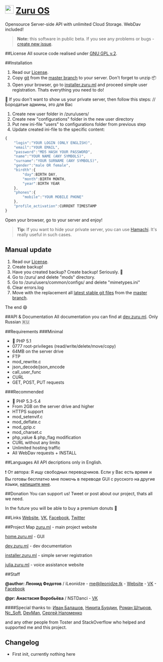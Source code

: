 # <img src="https://zuru.ml/images/logos/small_colorfull_logo.png" width="28" height="28"/> [Zuru OS](https://zuru.ml)
Opensource Server-side API with unlimited Cloud Storage. WebDav included!

> **Note:**  this software in public beta. If you see any problems or bugs - [create new issue](https://github.com/ZuruTeam/Zuru/issues/new).

##License <a name="license"></a>
All source code realised under [GNU GPL v.2](https://github.com/ZuruTeam/Zuru/blob/master/LICENSE).

##Installation <a name="installation"></a>
1. Read our [License](#license).
2. Copy [git](https://github.com/ZuruTeam/Zuru/archive/master.zip) from the [master branch](https://github.com/ZuruTeam/Zuru/tree/master) to your server. Don't forget to unzip :package:
3. Open your browser, go to [installer.zuru.ml](https://installer.zuru.ml) and proceed simple user registration. Thats everything you need to do!

:wrench: If you don't want to show us your private server, then follow this steps: // Бородатые админы, это для Вас

1. Create new user folder in /zuru/users/
2. Create new "configurations" folder in the new user directory
3. Put new ini-file "users" to configurations folder from previous step
4. Update created ini-file to the specific content:
```javascript
{
	"login":"YOUR LOGIN (ONLY ENGLISH)",
	"email":"YOUR EMAIL",
	"password":"MD5 HASH YOUR PASSWORD",
	"name":"YOUR NAME (ANY SYMBOLS)",
	"surname":"YOUR SURNAME (ANY SYMBOLS)",
	"gender":"male OR female",
	"birdth":{
		"day":BIRTH DAY,
		"month":BIRTH MONTH,
		"year":BIRTH YEAR
	},
	"phones":{
		"mobile":"YOUR MOBILE PHONE"
	},
	"profile_activation":CURRENT TIMESTAMP
}
```
Open your browser, go to your server and enjoy!

> **Tip:** If you want to hide your private server, you can use [Hamachi](https://secure.logmein.com/RU/products/hamachi/download.aspx). It's really useful in such cases.

## Manual update
1. Read our [License](#license).
2. Create backup!
3. Have you created backup? Create backup! Seriously. :triumph:
4. Go to /zuru/ and delete "mods" directory.
5. Go to /zuru/users/common/configs/ and delete "mimetypes.ini"
6. Clear errors.log
7. Move with the replacement all [latest stable git files](https://github.com/ZuruTeam/Zuru/archive/master.zip) from the [master branch](https://github.com/ZuruTeam/Zuru/tree/master).

The end :smile:

##API & Documentation
All documentation you can find at [dev.zuru.ml](http://dev.zuru.ml). Only Russian :ru:

##Requirements
###Minimal
- :elephant: PHP 5.1
- 0777 root-privileges (read/write/delete/move/copy)
- 64MB on the server drive
- FTP
- mod_rewrite.c
- json_decode/json_encode
- call_user_func
- CURL
- GET, POST, PUT requests

###Recommended
- :elephant: PHP 5.3-5.4
- From 2GB on the server drive and higher
- HTTPS support
- mod_setenvif.c
- mod_deflate.c
- mod_gzip.c
- mod_charset.c
- php_value & php_flag modification
- CURL without any limits
- Unlimited hosting traffic
- All WebDav requests + INSTALL

##Languages
All API decriptions only in English.

:exclamation: От автора: Я ищу свободных переводчиков. Если у Вас есть время и Вы готовы бесплатно мне помочь в переводе GUI с русского на другие языки, [напишите мне](#ileonidze).

##Donation
You can support us! Tweet or post about our project, thats all we need.

In the future you will be able to buy a premium donuts :doughnut:

##Links
[Website](https://zuru.ml), [VK](https://vk.com/zuru_official), [Facebook](https://www.facebook.com/zuru.ml), [Twitter](https://twitter.com/ZuruTeam)

##Project Map
[zuru.ml](https://zuru.ml) - main project website

[home.zuru.ml](https://home.zuru.ml) - GUI

[dev.zuru.ml](https://dev.zuru.ml) - dev documentation

[installer.zuru.ml](https://installer.zuru.ml) - simple server registration

[julia.zuru.ml](https://julia.zuru.ml) - voice assistance website

##Staff

**@author: Леонид Федотов** / iLeonidze - <me@ileonidze.tk> - [Website](https://ileonidze.tk) - [VK](https://vk.com/ileonidze) - [Facebook](https://www.facebook.com/ileonidze) <a name="ileonidze"></a>

**@pr: Анастасия Воробьёва** / NSTDanci - [VK](https://vk.com/nstdanci) <a name="nstdanci"></a>

####Special thanks to:
[Иван Балашов](https://vk.com/ivanparadox), [Никита Бурдин](https://vk.com/burdinn), [Роман Штыров](https://vk.com/id64479862), [Nc_Soft](mailto:intaspace@gmail.com), [DevMan](https://toster.ru/user/DevMan), [Сергей Наломенко](http://nalomenko.com/)

and any other people from Toster and StackOverflow who helped and supported me and this project.

## Changelog
- First init, currently nothing here
